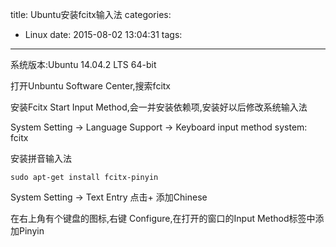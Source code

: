 title: Ubuntu安装fcitx输入法
categories:
  - Linux
date: 2015-08-02 13:04:31
tags:
---
系统版本:Ubuntu 14.04.2 LTS 64-bit

打开Unbuntu Software Center,搜索fcitx

安装Fcitx Start Input Method,会一并安装依赖项,安装好以后修改系统输入法

System Setting -> Language Support -> Keyboard input method system: fcitx

安装拼音输入法

```shell
sudo apt-get install fcitx-pinyin
```
System Setting -> Text Entry 点击+ 添加Chinese

在右上角有个键盘的图标,右键 Configure,在打开的窗口的Input Method标签中添加Pinyin

